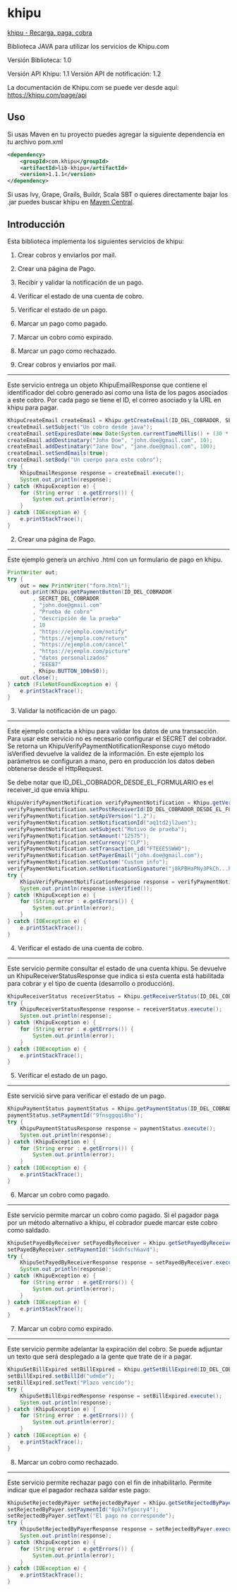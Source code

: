 khipu
=====

[khipu - Recarga, paga, cobra](https://khipu.com)

Biblioteca JAVA para utilizar los servicios de Khipu.com

Versión Biblioteca: 1.0

Versión API Khipu: 1.1 
Versión API de notificación: 1.2

La documentación de Khipu.com se puede ver desde aquí:
https://khipu.com/page/api

Uso
---

Si usas Maven en tu proyecto puedes agregar la siguiente dependencia en tu archivo pom.xml

```XML
<dependency>
    <groupId>com.khipu</groupId>
    <artifactId>lib-khipu</artifactId>
    <version>1.1.1</version>
</dependency>
```

Si usas Ivy, Grape, Grails, Buildr, Scala SBT o quieres directamente bajar los .jar puedes buscar khipu en <a href="http://search.maven.org/#search%7Cga%7C1%7Ca%3A%22lib-khipu%22">Maven Central</a>.


Introducción
------------

Esta biblioteca implementa los siguientes servicios de khipu:


1) Crear cobros y enviarlos por mail.
2) Crear una página de Pago.
3) Recibir y validar la notificación de un pago.
4) Verificar el estado de una cuenta de cobro.
5) Verificar el estado de un pago.
6) Marcar un pago como pagado.
7) Marcar un cobro como expirado.
8) Marcar un pago como rechazado.


1) Crear cobros y enviarlos por mail.
------------------------------------

Este servicio entrega un objeto KhipuEmailResponse que contiene el identificador
del cobro generado así como una lista de los pagos asociados a este cobro. Por cada 
pago se tiene el ID, el correo asociado y la URL en khipu para pagar.

```Java
KhipuCreateEmail createEmail = Khipu.getCreateEmail(ID_DEL_COBRADOR, SECRET_DEL_COBRADOR);
createEmail.setSubject("Un cobro desde java");
createEmail.setExpiresDate(new Date(System.currentTimeMillis() + (30 * 24 * 60 * 60 * 1000)));
createEmail.addDestinatary("John Doe", "john.doe@gmail.com", 10);
createEmail.addDestinatary("Jane Dow", "jane.doe@gmail.com", 100);
createEmail.setSendEmails(true);
createEmail.setBody("Un cuerpo para este cobro");
try {
	KhipuEmailResponse response = createEmail.execute();
	System.out.println(response);
} catch (KhipuException e) {
	for (String error : e.getErrors()) {
		System.out.println(error);
	}
} catch (IOException e) {
	e.printStackTrace();
}
```



2) Crear una página de Pago.
-----------------------

Este ejemplo genera un archivo .html con un formulario de pago en khipu.

```Java
PrintWriter out;
try {
	out = new PrintWriter("form.html");
	out.print(Khipu.getPaymentButton(ID_DEL_COBRADOR
		, SECRET_DEL_COBRADOR
		, "john.doe@gmail.com"
		, "Prueba de cobro"
		, "descripción de la prueba"
		, 10
		, "https://ejemplo.com/notify"
		, "https://ejemplo.com/return"
		, "https://ejemplo.com/cancel"
		, "https://ejemplo.com/picture"
		, "datos personalizados"
		, "EEE87"
		, Khipu.BUTTON_100x50));
	out.close();
} catch (FileNotFoundException e) {
	e.printStackTrace();
}
```

3) Validar la notificación de un pago.
----------------------------------------------------

Este ejemplo contacta a khipu para validar los datos de una transacción. Para usar
este servicio no es necesario configurar el SECRET del cobrador. Se retorna un
KhipuVerifyPaymentNotificationResponse cuyo método isVerified devuelve la validez de la
información. En este ejemplo los parámetros se configuran a mano, pero en producción los
datos deben obtenerse desde el HttpRequest.

Se debe notar que ID_DEL_COBRADOR_DESDE_EL_FORMULARIO es el receiver_id que envía khipu. 

```Java
KhipuVerifyPaymentNotification verifyPaymentNotification = Khipu.getVerifyPaymentNotification(ID_DEL_COBRADOR);
verifyPaymentNotification.setPostReceiverId(ID_DEL_COBRADOR_DESDE_EL_FORMULARIO);
verifyPaymentNotification.setApiVersion("1.2");
verifyPaymentNotification.setNotificationId("aq1td2jl2uen");
verifyPaymentNotification.setSubject("Motivo de prueba");
verifyPaymentNotification.setAmount("12575");
verifyPaymentNotification.setCurrency("CLP");
verifyPaymentNotification.setTransaction_id("FTEEE5SWWO");
verifyPaymentNotification.setPayerEmail("john.doe@gmail.com");
verifyPaymentNotification.setCustom("Custom info");
verifyPaymentNotification.setNotificationSignature("j8kPBHaPNy3PkCh...hhLvQbenpGjA==");
try {
	KhipuVerifyPaymentNotificationResponse response = verifyPaymentNotification.execute();
	System.out.println(response.isVerified());
} catch (KhipuException e) {
	for (String error : e.getErrors()) {
		System.out.println(error);
	}
} catch (IOException e) {
	e.printStackTrace();
}
```


4) Verificar el estado de una cuenta de cobro.
---------------------------------------

Este servicio permite consultar el estado de una cuenta khipu. Se devuelve un 
KhipuReceiverStatusResponse que indica si esta cuenta está habilitada para cobrar
y el tipo de cuenta (desarrollo o producción).

```Java
KhipuReceiverStatus receiverStatus = Khipu.getReceiverStatus(ID_DEL_COBRADOR, SECRET_DEL_COBRADOR);
try {
	KhipuReceiverStatusResponse response = receiverStatus.execute();
	System.out.println(response);
} catch (KhipuException e) {
	for (String error : e.getErrors()) {
		System.out.println(error);
	}
} catch (IOException e) {
	e.printStackTrace();
}
```

5) Verificar el estado de un pago.
-------------------------------

Este servició sirve para verificar el estado de un pago.

```Java
KhipuPaymentStatus paymentStatus = Khipu.getPaymentStatus(ID_DEL_COBRADOR, SECRET_DEL_COBRADOR);
paymentStatus.setPaymentId("9fnsggqqi8ho");
try {
	KhipuPaymentStatusResponse response = paymentStatus.execute();
	System.out.println(response);
} catch (KhipuException e) {
	for (String error : e.getErrors()) {
		System.out.println(error);
	}
} catch (IOException e) {
	e.printStackTrace();
} 
```

6) Marcar un cobro como pagado.
-------------------------------

Este servicio permite marcar un cobro como pagado. Si el pagador
paga por un método alternativo a khipu, el cobrador puede marcar 
este cobro como saldado.

```Java
KhipuSetPayedByReceiver setPayedByReceiver = Khipu.getSetPayedByReceiver(ID_DEL_COBRADOR, SECRET_DEL_COBRADOR);
setPayedByReceiver.setPaymentId("54dhfsch6avd");
try {
	KhipuSetPayedByReceiverResponse response = setPayedByReceiver.execute();
	System.out.println(response);
} catch (KhipuException e) {
	for (String error : e.getErrors()) {
		System.out.println(error);
	}
} catch (IOException e) {
	e.printStackTrace();
}
```

7) Marcar un cobro como expirado.
-------------------------------

Este servicio permite adelantar la expiración del cobro. Se puede adjuntar un texto
que será desplegado a la gente que trate de ir a pagar. 

```Java
KhipuSetBillExpired setBillExpired = Khipu.getSetBillExpired(ID_DEL_COBRADOR, SECRET_DEL_COBRADOR);
setBillExpired.setBillId("udmEe");
setBillExpired.setText("Plazo vencido");
try {
	KhipuSetBillExpiredResponse response = setBillExpired.execute();
	System.out.println(response);
} catch (KhipuException e) {
	for (String error : e.getErrors()) {
		System.out.println(error);
	}
} catch (IOException e) {
	e.printStackTrace();
}
```


8) Marcar un cobro como rechazado.
----------------------------------

Este servicio permite rechazar pago con el fin de inhabilitarlo. Permite indicar que el 
pagador rechaza saldar este pago:

```Java
KhipuSetRejectedByPayer setRejectedByPayer = Khipu.getSetRejectedByPayer(ID_DEL_COBRADOR, SECRET_DEL_COBRADOR);
setRejectedByPayer.setPaymentId("0pk7xfgocry4");
setRejectedByPayer.setText("El pago no corresponde");
try {
	KhipuSetRejectedByPayerResponse response = setRejectedByPayer.execute();
	System.out.println(response);
} catch (KhipuException e) {
	for (String error : e.getErrors()) {
		System.out.println(error);
	}
} catch (IOException e) {
	e.printStackTrace();
}
```

